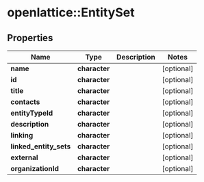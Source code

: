 # openlattice::EntitySet

## Properties
Name | Type | Description | Notes
------------ | ------------- | ------------- | -------------
**name** | **character** |  | [optional] 
**id** | **character** |  | [optional] 
**title** | **character** |  | [optional] 
**contacts** | **character** |  | [optional] 
**entityTypeId** | **character** |  | [optional] 
**description** | **character** |  | [optional] 
**linking** | **character** |  | [optional] 
**linked_entity_sets** | **character** |  | [optional] 
**external** | **character** |  | [optional] 
**organizationId** | **character** |  | [optional] 


